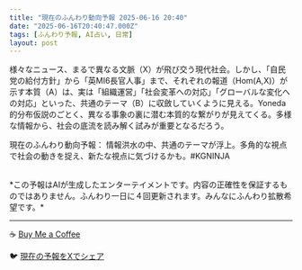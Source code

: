 ```yaml
---
title: "現在のふんわり動向予報 2025-06-16 20:40"
date: "2025-06-16T20:40:47.000Z"
tags: [ふんわり予報, AI占い, 日常]
layout: post
---
```


様々なニュース、まるで異なる文脈（X）が飛び交う現代社会。しかし、「自民党の給付方針」から「英MI6長官人事」まで、それぞれの報道（Hom(A,X)）が示す本質（A）は、実は「組織運営」「社会変革への対応」「グローバルな変化への対応」といった、共通のテーマ（B）に収斂していくように見える。Yoneda 的分布仮説のごとく、異なる事象の裏に潜む本質的な繋がりが見えてくる。多様な情報から、社会の底流を読み解く試みが重要となるだろう。


現在のふんわり動向予報：
情報洪水の中、共通のテーマが浮上。多角的な視点で社会の動きを捉え、新たな視点に気づけるかも。#KGNINJA

<br>
*この予報はAIが生成したエンターテイメントです。内容の正確性を保証するものではありません。ふんわり一日に４回更新されます。みんなにふんわり拡散希望です。*

---
☕️ [Buy Me a Coffee](https://www.buymeacoffee.com/kgninja)

🐦 [現在の予報をXでシェア](https://twitter.com/intent/tweet?text=%E7%8F%BE%E5%9C%A8%E3%81%AE%E3%81%B5%E3%82%93%E3%82%8F%E3%82%8A%E4%BA%88%E5%A0%B1%3A%20%E3%80%8C%E6%A7%98%E3%80%85%E3%81%AA%E3%83%8B%E3%83%A5%E3%83%BC%E3%82%B9%E3%80%81%E3%81%BE%E3%82%8B%E3%81%A7%E7%95%B0%E3%81%AA%E3%82%8B%E6%96%87%E8%84%88%EF%BC%88X%EF%BC%89%E3%81%8C%E9%A3%9B%E3%81%B3%E4%BA%A4%E3%81%86%E7%8F%BE%E4%BB%A3%E7%A4%BE%E4%BC%9A%E3%80%82%E3%80%8D%23KGNINJA%20%E7%B6%9A%E3%81%8D%E3%81%AF%E3%83%96%E3%83%AD%E3%82%B0%E3%81%A7%EF%BC%81%F0%9F%91%87&url=https%3A%2F%2Fkg-ninja.github.io%2FFunwariyoso%2F)
